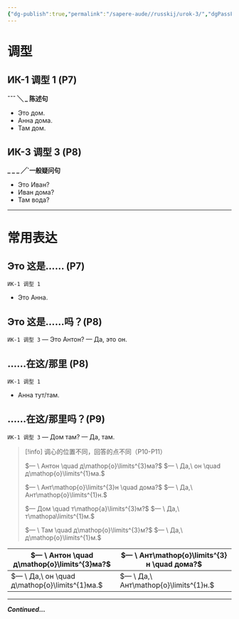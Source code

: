 ```yaml
---
{"dg-publish":true,"permalink":"/sapere-aude//russkij/urok-3/","dgPassFrontmatter":true}
---
```


# 调型
## ИК-1 调型 1 (P7)

**¯¯¯ ╲ _ 陈述句**

- Это дом.
- Анна дома.
- Там дом.

## ИК-3 调型 3 (P8)

**_ _ _ ╱\`一般疑问句**

- Это Иван?
- Иван дома?
- Там вода?

---
# 常用表达
## Это 这是…… (P7)
`ИК-1 调型 1` 
- Это Анна.

## Это 这是……吗？(P8)
`ИК-1 调型 3` 
— Это Антон?
— Да, это он. 

## ……在这/那里 (P8)
`ИК-1 调型 1` 
- Анна тут/там.

## ……在这/那里吗？(P9)
`ИК-1 调型 3` 
— Дом там?
— Да, там. 

>[!info] 调心的位置不同，回答的点不同（P10-P11）
>
> $— \ Антон \quad д\mathop{о}\limits^{3}ма?$
>$— \ Да,\ он \quad д\mathop{о}\limits^{1}ма.$
>
>$— \ Ант\mathop{о}\limits^{3}н \quad дома?$
>$— \ Да,\ Ант\mathop{о}\limits^{1}н.$
>
>$— Дом \quad т\mathop{а}\limits^{3}м?$
>$— \ Да,\ т\mathopа\limits^{1}м.$
>
>$— \ Там \quad д\mathop{о}\limits^{3}м?$
>$— \ Да,\ д\mathop{о}\limits^{1}м.$


| $— \ Антон \quad д\mathop{о}\limits^{3}ма?$   | $— \ Ант\mathop{о}\limits^{3}н \quad дома?$ |
| --------------------------------------------- | ------------------------------------------- |
| $— \ Да,\ он \quad д\mathop{о}\limits^{1}ма.$ |     $— \ Да,\ Ант\mathop{о}\limits^{1}н.$                                        |


---
***Continued...***